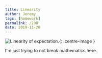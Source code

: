 ```yaml
---
title: Linearity
author: Jeremy
tags: [homework]
permalink: /200
date: 2019-11-20
---
```


![Linearity of expectation.](https://res.cloudinary.com/dh3hm8pb7/image/upload/c_scale,q_auto:best/v1535842782/Handwaving/Published/Linearity.png){: .centre-image }

I'm just trying to not break mathematics here.
